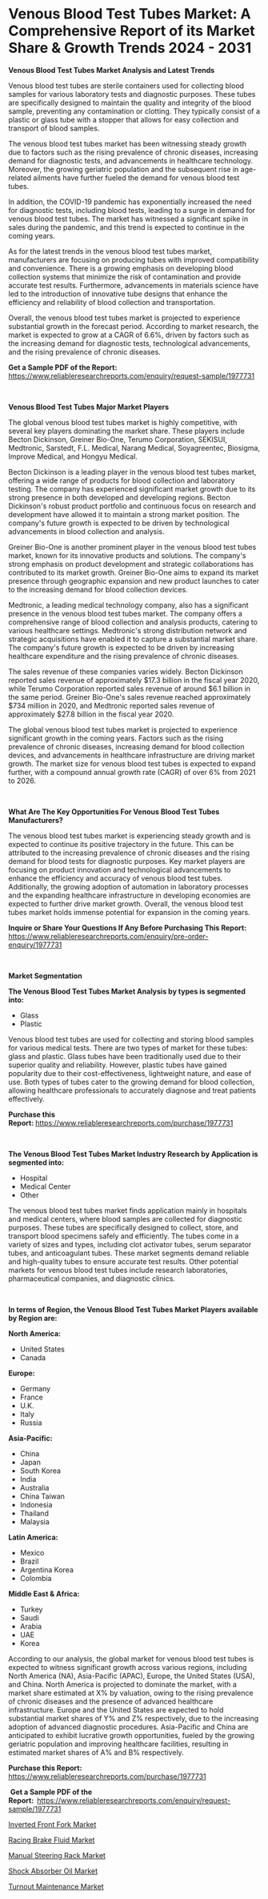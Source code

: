 <p><h1>Venous Blood Test Tubes Market: A Comprehensive Report of its Market Share & Growth Trends 2024 - 2031</h1></p><p><strong>Venous Blood Test Tubes Market Analysis and Latest Trends</strong></p>
<p><p>Venous blood test tubes are sterile containers used for collecting blood samples for various laboratory tests and diagnostic purposes. These tubes are specifically designed to maintain the quality and integrity of the blood sample, preventing any contamination or clotting. They typically consist of a plastic or glass tube with a stopper that allows for easy collection and transport of blood samples.</p><p>The venous blood test tubes market has been witnessing steady growth due to factors such as the rising prevalence of chronic diseases, increasing demand for diagnostic tests, and advancements in healthcare technology. Moreover, the growing geriatric population and the subsequent rise in age-related ailments have further fueled the demand for venous blood test tubes.</p><p>In addition, the COVID-19 pandemic has exponentially increased the need for diagnostic tests, including blood tests, leading to a surge in demand for venous blood test tubes. The market has witnessed a significant spike in sales during the pandemic, and this trend is expected to continue in the coming years.</p><p>As for the latest trends in the venous blood test tubes market, manufacturers are focusing on producing tubes with improved compatibility and convenience. There is a growing emphasis on developing blood collection systems that minimize the risk of contamination and provide accurate test results. Furthermore, advancements in materials science have led to the introduction of innovative tube designs that enhance the efficiency and reliability of blood collection and transportation.</p><p>Overall, the venous blood test tubes market is projected to experience substantial growth in the forecast period. According to market research, the market is expected to grow at a CAGR of 6.6%, driven by factors such as the increasing demand for diagnostic tests, technological advancements, and the rising prevalence of chronic diseases.</p></p>
<p><strong>Get a Sample PDF of the Report:&nbsp;</strong> <a href="https://www.reliableresearchreports.com/enquiry/request-sample/1977731">https://www.reliableresearchreports.com/enquiry/request-sample/1977731</a></p>
<p>&nbsp;</p>
<p><strong>Venous Blood Test Tubes Major Market Players</strong></p>
<p><p>The global venous blood test tubes market is highly competitive, with several key players dominating the market share. These players include Becton Dickinson, Greiner Bio-One, Terumo Corporation, SEKISUI, Medtronic, Sarstedt, F.L. Medical, Narang Medical, Soyagreentec, Biosigma, Improve Medical, and Hongyu Medical.</p><p>Becton Dickinson is a leading player in the venous blood test tubes market, offering a wide range of products for blood collection and laboratory testing. The company has experienced significant market growth due to its strong presence in both developed and developing regions. Becton Dickinson's robust product portfolio and continuous focus on research and development have allowed it to maintain a strong market position. The company's future growth is expected to be driven by technological advancements in blood collection and analysis.</p><p>Greiner Bio-One is another prominent player in the venous blood test tubes market, known for its innovative products and solutions. The company's strong emphasis on product development and strategic collaborations has contributed to its market growth. Greiner Bio-One aims to expand its market presence through geographic expansion and new product launches to cater to the increasing demand for blood collection devices.</p><p>Medtronic, a leading medical technology company, also has a significant presence in the venous blood test tubes market. The company offers a comprehensive range of blood collection and analysis products, catering to various healthcare settings. Medtronic's strong distribution network and strategic acquisitions have enabled it to capture a substantial market share. The company's future growth is expected to be driven by increasing healthcare expenditure and the rising prevalence of chronic diseases.</p><p>The sales revenue of these companies varies widely. Becton Dickinson reported sales revenue of approximately $17.3 billion in the fiscal year 2020, while Terumo Corporation reported sales revenue of around $6.1 billion in the same period. Greiner Bio-One's sales revenue reached approximately $734 million in 2020, and Medtronic reported sales revenue of approximately $27.8 billion in the fiscal year 2020.</p><p>The global venous blood test tubes market is projected to experience significant growth in the coming years. Factors such as the rising prevalence of chronic diseases, increasing demand for blood collection devices, and advancements in healthcare infrastructure are driving market growth. The market size for venous blood test tubes is expected to expand further, with a compound annual growth rate (CAGR) of over 6% from 2021 to 2026.</p></p>
<p>&nbsp;</p>
<p><strong>What Are The Key Opportunities For Venous Blood Test Tubes Manufacturers?</strong></p>
<p><p>The venous blood test tubes market is experiencing steady growth and is expected to continue its positive trajectory in the future. This can be attributed to the increasing prevalence of chronic diseases and the rising demand for blood tests for diagnostic purposes. Key market players are focusing on product innovation and technological advancements to enhance the efficiency and accuracy of venous blood test tubes. Additionally, the growing adoption of automation in laboratory processes and the expanding healthcare infrastructure in developing economies are expected to further drive market growth. Overall, the venous blood test tubes market holds immense potential for expansion in the coming years.</p></p>
<p><strong>Inquire or Share Your Questions If Any Before Purchasing This Report:</strong> <a href="https://www.reliableresearchreports.com/enquiry/pre-order-enquiry/1977731">https://www.reliableresearchreports.com/enquiry/pre-order-enquiry/1977731</a></p>
<p>&nbsp;</p>
<p><strong>Market Segmentation</strong></p>
<p><strong>The Venous Blood Test Tubes Market Analysis by types is segmented into:</strong></p>
<p><ul><li>Glass</li><li>Plastic</li></ul></p>
<p><p>Venous blood test tubes are used for collecting and storing blood samples for various medical tests. There are two types of market for these tubes: glass and plastic. Glass tubes have been traditionally used due to their superior quality and reliability. However, plastic tubes have gained popularity due to their cost-effectiveness, lightweight nature, and ease of use. Both types of tubes cater to the growing demand for blood collection, allowing healthcare professionals to accurately diagnose and treat patients effectively.</p></p>
<p><strong>Purchase this Report:&nbsp;</strong><a href="https://www.reliableresearchreports.com/purchase/1977731">https://www.reliableresearchreports.com/purchase/1977731</a></p>
<p>&nbsp;</p>
<p><strong>The Venous Blood Test Tubes Market Industry Research by Application is segmented into:</strong></p>
<p><ul><li>Hospital</li><li>Medical Center</li><li>Other</li></ul></p>
<p><p>The venous blood test tubes market finds application mainly in hospitals and medical centers, where blood samples are collected for diagnostic purposes. These tubes are specifically designed to collect, store, and transport blood specimens safely and efficiently. The tubes come in a variety of sizes and types, including clot activator tubes, serum separator tubes, and anticoagulant tubes. These market segments demand reliable and high-quality tubes to ensure accurate test results. Other potential markets for venous blood test tubes include research laboratories, pharmaceutical companies, and diagnostic clinics.</p></p>
<p>&nbsp;</p>
<p><strong>In terms of Region, the Venous Blood Test Tubes Market Players available by Region are:</strong></p>
<p>
    <p> <strong> North America: </strong>
        <ul>
            <li>United States</li>
            <li>Canada</li>
        </ul>
        </p> 
    <p> <strong> Europe: </strong>
        <ul>
            <li>Germany</li>
            <li>France</li>
            <li>U.K.</li>
            <li>Italy</li>
            <li>Russia</li>
        </ul>
        </p> 
    <p> <strong> Asia-Pacific: </strong>
        <ul>
            <li>China</li>
            <li>Japan</li>
            <li>South Korea</li>
            <li>India</li>
            <li>Australia</li>
            <li>China Taiwan</li>
            <li>Indonesia</li>
            <li>Thailand</li>
            <li>Malaysia</li>
        </ul>
        </p> 
    <p> <strong> Latin America: </strong>
        <ul>
            <li>Mexico</li>
            <li>Brazil</li>
            <li>Argentina Korea</li>
            <li>Colombia</li>
        </ul>
        </p> 
    <p> <strong> Middle East & Africa: </strong>
        <ul>
            <li>Turkey</li>
            <li>Saudi</li>
            <li>Arabia</li>
            <li>UAE</li>
            <li>Korea</li>
        </ul>
    </p>
    </p>
<p><p>According to our analysis, the global market for venous blood test tubes is expected to witness significant growth across various regions, including North America (NA), Asia-Pacific (APAC), Europe, the United States (USA), and China. North America is projected to dominate the market, with a market share estimated at X% by valuation, owing to the rising prevalence of chronic diseases and the presence of advanced healthcare infrastructure. Europe and the United States are expected to hold substantial market shares of Y% and Z% respectively, due to the increasing adoption of advanced diagnostic procedures. Asia-Pacific and China are anticipated to exhibit lucrative growth opportunities, fueled by the growing geriatric population and improving healthcare facilities, resulting in estimated market shares of A% and B% respectively.</p></p>
<p><strong>Purchase this Report: </strong><a href="https://www.reliableresearchreports.com/purchase/1977731">https://www.reliableresearchreports.com/purchase/1977731</a></p>
<p>&nbsp;<strong>Get a Sample PDF of the Report:&nbsp;&nbsp;</strong><a href="https://www.reliableresearchreports.com/enquiry/request-sample/1977731">https://www.reliableresearchreports.com/enquiry/request-sample/1977731</a></p>
<p><strong></strong></p>
<p><p><a href="https://medium.com/p/31ffe0e28d35/edit">Inverted Front Fork Market</a></p><p><a href="https://medium.com/p/e676a655055c/edit">Racing Brake Fluid Market</a></p><p><a href="https://medium.com/p/1ef93c0b7c9c/edit">Manual Steering Rack Market</a></p><p><a href="https://medium.com/p/f43b9acbb686/edit">Shock Absorber Oil Market</a></p><p><a href="https://medium.com/p/a664753b1940/edit">Turnout Maintenance Market</a></p></p>